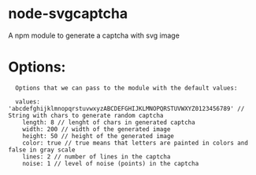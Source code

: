 node-svgcaptcha
===============

A npm module to generate a captcha with svg image


Options:
===============
	  Options that we can pass to the module with the default values:
	  
	  values: 'abcdefghijklmnopqrstuvwxyzABCDEFGHIJKLMNOPQRSTUVWXYZ0123456789' // String with chars to generate random captcha
		length: 8 // lenght of chars in generated captcha
		width: 200 // width of the generated image
		height: 50 // height of the generated image
		color: true // true means that letters are painted in colors and false in gray scale
		lines: 2 // number of lines in the captcha
		noise: 1 // level of noise (points) in the captcha
		

